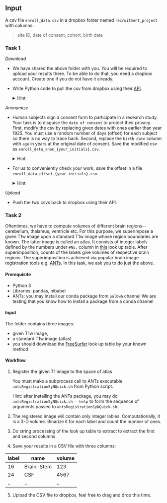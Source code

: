## Input
A csv file `enroll_data.csv` in a dropbox folder named `recruitment_project` with columns:
> site ID, date of consent, cohort, birth date


### Task 1
*Download*
* We have shared the above folder with you. You will be required to upload your results there. To be able to do that, you need a dropbox account. Create one if you do not have it already.
* Write Python code to pull the csv from dropbox using their [API](https://github.com/dropbox/dropbox-sdk-python).

  <details>
  <summary>Hint</summary>
  
    * `upload()` and `download()` examples at https://github.com/dropbox/dropbox-sdk-python/blob/main/example/updown.py
    
    * Remember to include `/` to access a folder via the API i.e. `/recruitment_project`
  </details>
  
*Anonymize*
* Human subjects sign a consent form to participate in a research study. Your task is to disguise the `date of consent` to protect their privacy. First, modify the csv by replacing given dates with ones earlier than year 1925. You must use a random number of days (offset) for each subject so there is no way to trace back. Second, replace the `birth date` column with `age` in years at the original date of consent. Save the modified csv as `enroll_data_anon_{your_initials}.csv`. 

  <details>
  <summary>Hint</summary>
  
    `enroll_data_anon_{your_initials}.csv` should look like:
    
    |	| site ID | date of consent | cohort | age |
    |-|-|-|-|-|
    | 1	| BWH | 8/13/1924 | CHR | 45 |
    | .	| ... | ... | ... | ... |
    
      
  </details>

* For us to conveniently check your work, save the offset in a file `enroll_data_offset_{your_initials}.csv`.

  <details>
  <summary>Hint</summary>
  
    `enroll_data_offset_{your_initials}.csv` should look like:
    
    |	| days_offset |
    |-|-|
    | 1	| 35041 |
    | 2	| 35049 |
    | 3	| 35055 |
    | .	| ... |
      
  </details>

*Upload*
* Push the two csvs back to dropbox using their API.


### Task 2

Oftentimes, we have to compute volumes of different brain regions--cerebellum, thalamus, ventricle etc.
For this purpose, we superimpose a given T1w image upon a standard T1w image whose region boundaries are known.
The latter image is called an atlas. It consists of integer labels defined by the numbers under `#No.`
column in [this](https://surfer.nmr.mgh.harvard.edu/fswiki/FsTutorial/AnatomicalROI/FreeSurferColorLUT) look up table.
After superimposition, counts of the labels give volumes of respective brain regions. The superimposition is achieved
via popular brain image registration tools e.g. [ANTs](https://surfer.nmr.mgh.harvard.edu/fswiki/FsTutorial/AnatomicalROI/FreeSurferColorLUT).
In this task, we ask you to do just the above.


#### Prerequisite

* Python 3
* Libraries: pandas, nibabel
* ANTs: you may install our conda package from `pnlbwh` channel
We are testing that you know how to install a package from a conda channel


#### Input

The folder contains three images:

* given T1w image,
* a standard T1w image (atlas)
* you should download the [FreeSurfer](https://surfer.nmr.mgh.harvard.edu/fswiki/FsTutorial/AnatomicalROI/FreeSurferColorLUT) look up table by your known method
  


#### Workflow
    
1. Register the given T1 image to the space of atlas

   You must make a subprocess call to ANTs executable `antsRegistrationSyNQuick.sh` from Python script.
   
   Hint: after installing the ANTs package, you may do `antsRegistrationSyNQuick.sh --help` to form the sequence of
   arguments passed to `antsRegistrationSyNQuick.sh`.
   
   
2. The registered image will contain only integer lables. Computationally, it is a 3-D volume.
   Binarize it for each label and count the number of ones.


3. Do string processing of the look up table to extract to extract the first and second columns.

4. Save your results in a CSV file with three columns:
    
| label | name | volume |
| - | - | - |
| 16 | Brain-Stem | 123
| 24 | CSF | 4567 |
| .. | .. | .. |

5. Upload the CSV file to dropbox, feel free to drag and drop this time.


